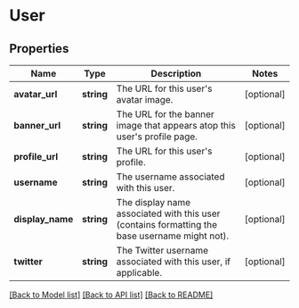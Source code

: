 # User

## Properties
Name | Type | Description | Notes
------------ | ------------- | ------------- | -------------
**avatar_url** | **string** | The URL for this user&#39;s avatar image. | [optional] 
**banner_url** | **string** | The URL for the banner image that appears atop this user&#39;s profile page. | [optional] 
**profile_url** | **string** | The URL for this user&#39;s profile. | [optional] 
**username** | **string** | The username associated with this user. | [optional] 
**display_name** | **string** | The display name associated with this user (contains formatting the base username might not). | [optional] 
**twitter** | **string** | The Twitter username associated with this user, if applicable. | [optional] 

[[Back to Model list]](../README.md#documentation-for-models) [[Back to API list]](../README.md#documentation-for-api-endpoints) [[Back to README]](../README.md)


